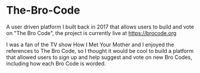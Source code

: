 # The-Bro-Code

A user driven platform I built back in 2017 that allows users to build and vote on "The Bro Code", the project is currently live at https://brocode.org

I was a fan of the TV show How I Met Your Mother and I enjoyed the references to The Bro Code, so I thought it would be cool to build a platform that allowed users to sign up and help suggest and vote on new Bro Codes, including how each Bro Code is worded. 
